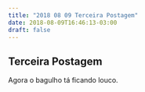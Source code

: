 ```yaml
---
title: "2018 08 09 Terceira Postagem"
date: 2018-08-09T16:46:13-03:00
draft: false
---
```


## Terceira Postagem

Agora o bagulho tá ficando louco.
